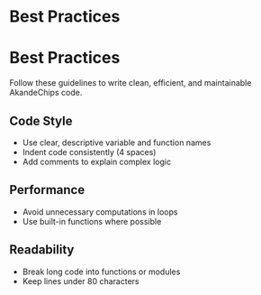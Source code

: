 # Best Practices

# Best Practices

Follow these guidelines to write clean, efficient, and maintainable AkandeChips code.

## Code Style
- Use clear, descriptive variable and function names
- Indent code consistently (4 spaces)
- Add comments to explain complex logic

## Performance
- Avoid unnecessary computations in loops
- Use built-in functions where possible

## Readability
- Break long code into functions or modules
- Keep lines under 80 characters
